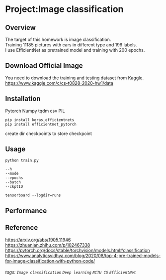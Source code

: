 # Project:Image classification

## Overview
The target of this homework is image classification.  
Training 11185 pictures with cars in different type and 196 labels.   
I use EfficientNet as pretrained model and training with 200 epochs.  

## Download Official Image
You need to download the training and testing dataset from Kaggle.  
https://www.kaggle.com/c/cs-t0828-2020-hw1/data  

## Installation
Pytorch
Numpy
tqdm
csv
PIL
```
pip install keras_efficientnets
pip install efficientnet_pytorch
```
create dir checkpoints to store checkpoint  

## Usage
```
python train.py
```
```
--h
--mode
--epochs
--batch
--ckptID
```
```
tensorboard --logdir=runs
```
## Performance

## Reference
https://arxiv.org/abs/1905.11946  
https://zhuanlan.zhihu.com/p/102467338  
https://pytorch.org/docs/stable/torchvision/models.html#classification  
https://www.analyticsvidhya.com/blog/2020/08/top-4-pre-trained-models-for-image-classification-with-python-code/  

###### tags: `Image classification` `Deep learning` `NCTU CS` `EfficientNet`

